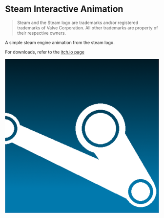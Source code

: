 # Steam Interactive Animation
> Steam and the Steam logo are trademarks and/or registered trademarks of Valve Corporation. All other trademarks are property of their respective owners.

A simple steam engine animation from the steam logo.

For downloads, refer to the [itch.io page](https://secretroomdev.itch.io/steam-interactive-anim "Steam Interactive Animation by SecretRoomDev")

![Preview](/preview.png)
